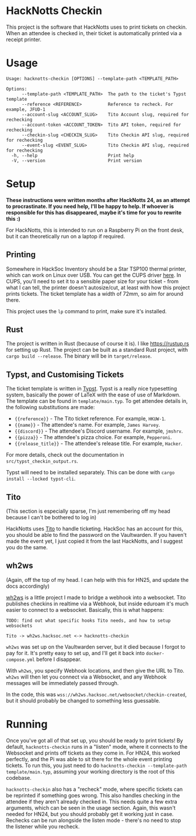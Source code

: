 # HackNotts Checkin

This project is the software that HackNotts uses to print tickets on checkin. When an attendee is checked in, their ticket is automatically printed via a receipt printer.

# Usage

```
Usage: hacknotts-checkin [OPTIONS] --template-path <TEMPLATE_PATH>

Options:
      --template-path <TEMPLATE_PATH>  The path to the ticket's Typst template
      --reference <REFERENCE>          Reference to recheck. For example, JFUD-1
      --account-slug <ACCOUNT_SLUG>    Tito Account slug, required for rechecking
      --account-token <ACCOUNT_TOKEN>  Tito API token, required for rechecking
      --checkin-slug <CHECKIN_SLUG>    Tito Checkin API slug, required for rechecking
      --event-slug <EVENT_SLUG>        Tito Checkin API slug, required for rechecking
  -h, --help                           Print help
  -V, --version                        Print version
  ```

# Setup

**These instructions were written months after HackNotts 24, as an attempt to procrastinate. If you need help, I'll be happy to help. If whoever is responsible for this has disappeared, maybe it's time for you to rewrite this :)**

For HackNotts, this is intended to run on a Raspberry Pi on the front desk, but it can theoretically run on a laptop if required.

## Printing

Somewhere in HackSoc Inventory should be a Star TSP100 thermal printer, which can work on Linux over USB. You can get the CUPS driver [here](https://starmicronics.com/support/products/tsp100iii-support-page/). In CUPS, you'll need to set it to a sensible paper size for your ticket - from what I can tell, the printer doesn't autosize/cut, at least with how this project prints tickets. The ticket template has a width of 72mm, so aim for around there.

This project uses the `lp` command to print, make sure it's installed.

## Rust

The project is written in Rust (because of course it is). I like https://rustup.rs for setting up Rust. The project can be built as a standard Rust project, with `cargo build --release`. The binary will be in `target/release`.

## Typst, and Customising Tickets

The ticket template is written in [Typst](https://typst.app). Typst is a really nice typesetting system, basically the power of LaTeX with the ease of use of Markdown. The template can be found in `template/main.typ`. To get attendee details in, the following substitutions are made:

- `{{reference}}` - The Tito ticket reference. For example, `HKUW-1`.
- `{{name}}` - The attendee's name. For example, `James Harvey`.
- `{{discord}}` - The attendee's Discord username. For example, `jmshrv`.
- `{{pizza}}` - The attendee's pizza choice. For example, `Pepperoni`.
- `{{release_title}}` - The attendee's release title. For example, `Hacker`.

For more details, check out the documentation in `src/typst_checkin_output.rs`.

Typst will need to be installed separately. This can be done with `cargo install --locked typst-cli`.

## Tito

(This section is especially sparse, I'm just remembering off my head because I can't be bothered to log in)

HackNotts uses [Tito](https://ti.to) to handle ticketing. HackSoc has an account for this, you should be able to find the password on the Vaultwarden. If you haven't made the event yet, I just copied it from the last HackNotts, and I suggest you do the same.

## wh2ws

(Again, off the top of my head. I can help with this for HN25, and update the docs accordingly)

[wh2ws](https://github.com/jmshrv/wh2ws) is a little project I made to bridge a webhook into a websocket. Tito publishes checkins in realtime via a Webhook, but inside eduroam it's much easier to connect to a websocket. Basically, this is what happens:

`TODO: find out what specific hooks Tito needs, and how to setup websockets`

`Tito -> wh2ws.hacksoc.net <-> hacknotts-checkin`

`wh2ws` was set up on the Vaultwarden server, but it died because I forgot to pay for it. It's pretty easy to set up, and I'll get it back into `docker-compose.yml` before I disappear.

With `wh2ws`, you specify Webhook locations, and then give the URL to Tito. `wh2ws` will then let you connect via a Websocket, and any Webhook messages will be immediately passed through.

In the code, this was `wss://wh2ws.hacksoc.net/websocket/checkin-created`, but it should probably be changed to something less guessable.

# Running

Once you've got all of that set up, you should be ready to print tickets! By default, `hacknotts-checkin` runs in a "listen" mode, where it connects to the Websocket and prints off tickets as they come in. For HN24, this worked perfectly, and the Pi was able to sit there for the whole event printing tickets. To run this, you just need to do `hacknotts-checkin --template-path template/main.typ`, assuming your working directory is the root of this codebase.

`hacknotts-checkin` also has a "recheck" mode, where specific tickets can be reprinted if something goes wrong. This also handles checking in the attendee if they aren't already checked in. This needs quite a few extra arguments, which can be seen in the usage section. Again, this wasn't needed for HN24, but you should probably get it working just in case. Rechecks can be run alongside the listen mode - there's no need to stop the listener while you recheck.